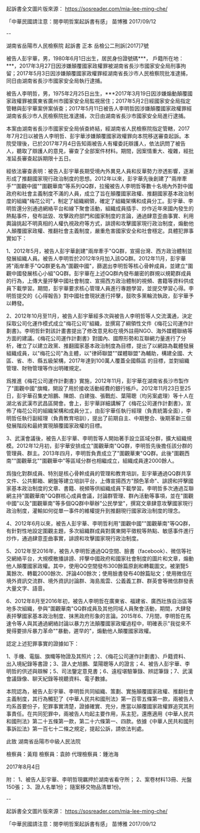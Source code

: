 起訴書全文圖片版來源：
https://sosreader.com/mia-lee-ming-che/

「中華民國請注意：閱李明哲案起訴書有感」
苗博雅 2017/09/12

--

湖南省岳陽市人民檢察院
起訴書
正本
岳檢公二刑訴[2017]7號


被告人彭宇華，男，1980年6月1日出生，居民身份證號碼***，
戶籍所在地：***，2017年3月27日因涉嫌顛覆國家政權罪被湖南省長沙市國家安全局刑事拘留；2017年5月3日因涉嫌顛覆國家政權罪經湖南省長沙市人民檢察院批准逮捕，同日由湖南省長沙市國家安全局執行逮捕。

被告人李明哲，男，1975年2月25日出生，***2017年3月19日因涉嫌煽動顛覆國家政權罪被廣東省廣州市國家安全局監視居住；2017年5月2日經國家安全局指定管轄與彭宇華案併案偵查；2017年5月11日被告人李明哲因涉嫌顛覆國家政權罪經湖南省長沙市人民檢察院批准逮捕，次日由湖南省長沙市國家安全局進行逮捕。

本案由湖南省長沙市國家安全局偵查終結，經湖南省人民檢察院指定管轄，2017年7月2日以被告人李明哲、彭宇華涉嫌顛覆國家政權罪向本院移送審查起訴。本院受理後，已於2017年7月4日告知兩被告人有權委託辯護人，依法訊問了被告人，聽取了辯護人的意見，審查了全部案件材料。期間，因案情重大、複雜，經批准延長審查起訴期限十五日。

經依法審查表明：被告人彭宇華長期受境內外異見人員和反華勢力滲透影響，逐漸形成了推翻國家現行政治制度的思想。2012年以來，彭宇華先後創建了"兩岸牽手""圍觀中國""圍觀華南"等系列QQ群，拉攏被告人李明哲等數十名境內外對中國政府和社會主義制度不滿的人員，成立了旨在顛覆國家政權、推翻國家基本政治制度的組織"梅花公司"，制定了組織綱領，確定了組織架構和成員分工。彭宇華、李明哲還分別通過網絡平台和線下聚會活動，組織成員插手、炒作近年來國內發生的熱點事件，發布詆毀、攻擊政府部門和國家制度的言論，通過肆意歪曲事實、利用輿論挑起不明真相的人權仇視政府等方式，誹謗和攻擊國家現行政治制度，煽動他人顛覆國家政權、推翻社會主義制度，嚴重危害國家安全和社會穩定。具體犯罪事實如下：

1、2012年5月，被告人彭宇華創建"兩岸牽手"QQ群，宣揚台灣、西方政治體制並發展組織人員。被告人李明哲於2012年9月加入該QQ群。2012年11月，彭宇華將"兩岸牽手"QQ群更名為"圍觀中國"，篩選出李明哲等核心骨幹成員，並建立"圍觀中國發展核心小組"QQ群。彭宇華在上述QQ群內發布嚴密的群規以規範群成員的行為，上傳大量抨擊中國社會制度、宣揚西方政治體制的視頻、書籍等資料供成員下載學習。期間，彭宇華要求核心管理人員進行專題學習，並提交學習心得。李明哲提交的《心得報告》對中國社會現狀進行抨擊，鼓吹多黨輪流執政，彭宇華予以轉發。

2、2012年10月至11月，被告人彭宇華經多次與被告人李明哲等人交流溝通，決定採取公司化運作模式成立"梅花公司"組織，並撰寫了綱領性文件《梅花公司運作計劃書》。李明哲針對該計畫書提出了修改意見和在境外註冊NGO、海外媒體聯絡等方面的建議。《梅花公司運作計劃書》對國內、國際形勢和互聯網力量進行了分析，確立了以建立政黨、推翻國家基本政治制度為目標，提出了以網路為載體發展組織成員，以"梅花公司"為主體，以"律師聯盟""媒體聯盟"為輔助，構建全國、大區、省、市、縣五級架構，2017年達到100萬人覆蓋全國縣區 的目標，並對組織管理、財物管理等作出明確規定。

爲推進《梅花公司運作計劃書》實施，2012年11月，彭宇華在湖南省長沙市製作了"圍觀中國"旗幟，開設了用於接收活動經費的銀行帳戶。2012年11月23日至25日，彭宇華召集史旭鵬、陳朗、白建強、張戰彪、葉陽聰（均另案處理）等十人在湖北省武漢市武昌區開會。會上，彭宇華詳細講解了《梅花公司運作計劃書》，宣佈了梅花公司的組織架構和成員分工，由彭宇華任執行經理（負責統籌全面），李明哲任執行副經理（負責教育培訓），提出了前期自主、中期整合、後期革新三個發展階段和最終實現顛覆國家政權的目標。

3、武漢會議後，被告人彭宇華、李明哲等人開始著手設立區域分群，擴大組織規模。2012年12月初，彭宇華安排成立"圍觀華南"QQ群，李明哲先後擔任該分群的管理員、群主。2013年四月，李明哲負責成立了"圍觀華東"QQ群。此後"圍觀西南""圍觀華北""圍觀華中"等區域分群也相繼成立，組織成員達2000餘人。

爲強化對群成員、特別是核心骨幹成員的管理和教育培訓，彭宇華通過QQ群共享文件、公共郵箱、網盤等建立培訓平台，上傳宣揚西方"顏色革命"、誹謗和抨擊國家基本政治制度的文章、書籍、視頻等供組織成員下載學習。李明哲多次通過互聯網主持"圍觀華南"QQ群核心成員會議，討論群管理、群內活動等事項，並在"圍觀中國"以及"圍觀華南"等多個QQ群中舉辦"公民學堂"，撰寫文章肆意攻擊國家現行政治制度，灌輸如何從單一事件的維權提升到推翻現行國家政治制度的理念。

4、2012年6月以來，被告人彭宇華、李明哲利用"圍觀中國""圍觀華南"等QQ群，有針對性地設定圍觀主題，多次組織群成員對廣東開平徵稅等熱點、敏感事件進行炒作，通過肆意歪曲事實，誹謗和攻擊國家現行政治制度。

5、2012年至2016年，被告人李明哲通過QQ空間、臉書（facebook）、微信等社交網絡平台，大規模散播誹謗、抨擊中國政府和國家社會制度的圖片和文章，煽動他人顛覆國家政權。其中，使用QQ空間發布300餘篇原創和轉載圖文。被瀏覽5萬餘次、轉載2000餘次、評論400餘次；使用臉書發布40餘篇貼文；使用微信在境外資訊交流群、境外資訊討論群、海島風雲、公義義工群、群英會等微信群發表大量文字、語音。

6、2012年8月至2016年初，被告人李明哲在廣東省、福建省、廣西壯族自治區等地多次組織，參與"圍觀華南"QQ群成員及其他同域人員聚會活動，期間，大肆發表抨擊國家基本政治制度、抹黑政府形象的言論。2015年6、7月間，李明哲在馬速令等人與其通過網絡討論以暴力方法顛覆國家政權過程中，明確表示"我從來不覺得要排斥暴力革命""暴動，遲早的"，煽動他人顛覆國家政權。

認定上述犯罪事實的證據如下：

1、手機、電腦、旗幟等物證及其照片；2、《梅花公司運作計劃書》、戶籍資料、出入境紀錄等書證；3、證人史旭鵬、葉陽聰等人的證言；4、被告人彭宇華、李明哲的供述與辯解；5、司法鑒定意見書；6、遠程堪驗筆錄、辨認筆錄；7、武漢會議錄像、聊天紀錄等視聽資料、電子數據。

本院認為，被告人彭宇華、李明哲共同組織、策劃、實施顛覆國家政權、推翻社會主義制度，其行為觸犯了《中華人民共和國刑法》第一百零五條第一款，兩被告人均系首要份子，犯罪事實清楚，證據確實、充分，應當以顛覆國家政權罪追究其刑事責任。在共同犯罪中，兩被告人均起主要作用，系主犯，還應適用《中華人民共和國刑法》第二十五條第一款，第二十六條第一、四款。依據《中華人民共和國刑事訴訟法》第一百七十二條之規定，提起公訴，請依法判處。

此致
湖南省岳陽市中級人民法院

檢察員：黃翔
檢察員：袁帥
代理檢察員：鍾池海

2017年8月4日

附：
1、被告人彭宇華、李明哲現羈押於湖南省看守所；
2、案卷材料13冊、光盤150張；
3、證人名單1份；
隨案移交物品清單1份。



--

起訴書全文圖片版來源：
https://sosreader.com/mia-lee-ming-che/

「中華民國請注意：閱李明哲案起訴書有感」
苗博雅 2017/09/12

